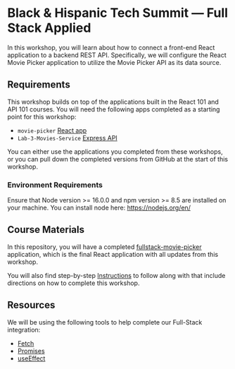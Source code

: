 # Black & Hispanic Tech Summit — Full Stack Applied

In this workshop, you will learn about how to connect a front-end React application to a backend REST API. Specifically, we will configure the React Movie Picker application to utilize the Movie Picker API as its data source.

## Requirements

This workshop builds on top of the applications built in the React 101 and API 101 courses. You will need the following apps completed as a starting point for this workshop:

- `movie-picker` [React app](https://github.com/Black-and-Hispanic-Tech-Summit/React-101/tree/main/movie-picker)
- `Lab-3-Movies-Service` [Express API](https://github.com/Black-and-Hispanic-Tech-Summit/APIs-101/tree/master/Lab-3-Movies-Service)

You can either use the applications you completed from these workshops, or you can pull down the completed versions from GitHub at the start of this workshop.

### Environment Requirements

Ensure that Node version >= 16.0.0 and npm version >= 8.5 are installed on your machine. You can install node here: <https://nodejs.org/en/>

## Course Materials

In this repository, you will have a completed [fullstack-movie-picker](./fullstack-movie-picker/) application, which is the final React application with all updates from this workshop.

You will also find step-by-step [Instructions](./Instructions.md) to follow along with that include directions on how to complete this workshop.

## Resources

We will be using the following tools to help complete our Full-Stack integration:

- [Fetch](https://developer.mozilla.org/en-US/docs/Web/API/Fetch_API/Using_Fetch)
- [Promises](https://www.geeksforgeeks.org/javascript-promises/)
- [useEffect](https://reactjs.org/docs/hooks-effect.html)
